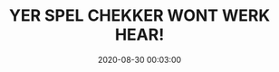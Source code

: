 ---
_schema: default
title: YER SPEL CHEKKER WONT WERK HEAR!
link: https://www.geocaching.com/geocache/GC8X21K
owner: Gilwell1
date: 2020-08-30 00:03:00
log_type: Note
display_coords: N 41° 27.229' W 074° 29.072'
latitude: '41.453816'
longitude: '-74.484533'
first_stage: false
bogus: true
zhanna_log: >-
  I really like these kinds of puzzles\! Rich in NEPA and I solved the puzzle
  and the solution checker gave us the green light. I doubt we’ll be visiting
  the area anytime soon, and I realize the cache might be gone by then anyway,
  but we’ll put it on our watchlist and if we have the opportunity we’ll stop
  and search for the cache. Thanks for a fun challenge\! P.S. OK, National
  Spelling Bee, here we come\!
rich_log:
post_id: 12504
---